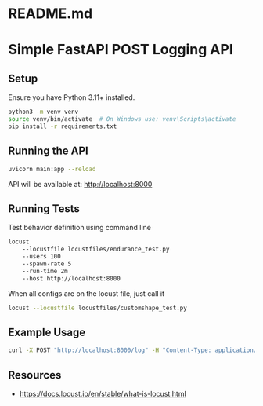 # README.md
# Simple FastAPI POST Logging API

## Setup

Ensure you have Python 3.11+ installed.

```bash
python3 -m venv venv
source venv/bin/activate  # On Windows use: venv\Scripts\activate
pip install -r requirements.txt
```

## Running the API

```bash
uvicorn main:app --reload
```

API will be available at: [http://localhost:8000](http://localhost:8000)

## Running Tests

Test behavior definition using command line
```bash
locust
    --locustfile locustfiles/endurance_test.py
    --users 100
    --spawn-rate 5
    --run-time 2m
    --host http://localhost:8000 
```

When all configs are on the locust file, just call it
```bash
locust --locustfile locustfiles/customshape_test.py
```

## Example Usage

```bash
curl -X POST "http://localhost:8000/log" -H "Content-Type: application/json" -d '{"message": "Hello, World!"}'
```

## Resources
- https://docs.locust.io/en/stable/what-is-locust.html

